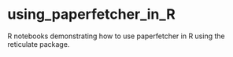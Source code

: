 # using_paperfetcher_in_R
R notebooks demonstrating how to use paperfetcher in R using the reticulate package.
